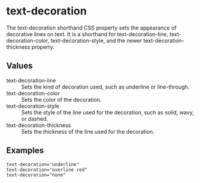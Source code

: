 # text-decoration

The text-decoration shorthand CSS property sets the appearance of decorative lines on text. It is a shorthand for text-decoration-line, text-decoration-color, text-decoration-style, and the newer text-decoration-thickness property.


## Values

<dl>
<dt>text-decoration-line</dt>
<dd>Sets the kind of decoration used, such as underline or line-through.</dd>

<dt>text-decoration-color</dt>
<dd>Sets the color of the decoration.</dd>

<dt>text-decoration-style</dt>
<dd>Sets the style of the line used for the decoration, such as solid, wavy, or dashed.</dd>

<dt>text-decoration-thickness</dt>
<dd>Sets the thickness of the line used for the decoration.</dd>

## Examples

```
text-decoration="underline"
text-decoration="overline red"
text-decoration="none"
```